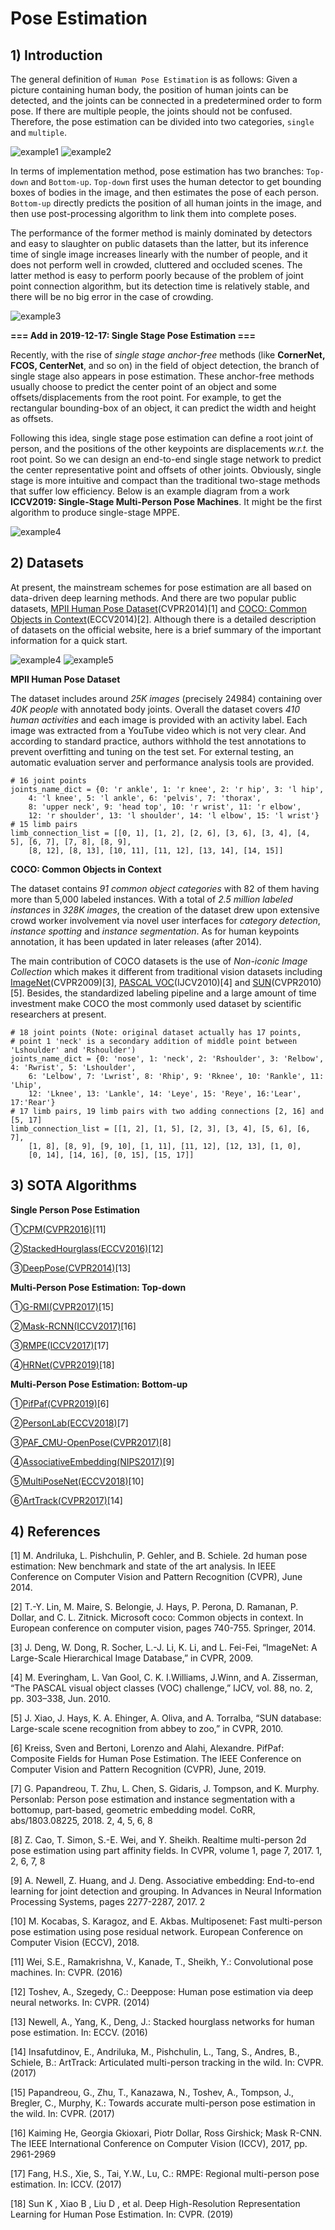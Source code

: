 # Pose Estimation

## 1) Introduction
The general definition of `Human Pose Estimation` is as follows: Given a picture containing human body, the position of human joints can be detected, and the joints can be connected in a predetermined order to form pose. If there are multiple people, the joints should not be confused. Therefore, the pose estimation can be divided into two categories, `single` and `multiple`.

![example1](./materials/single_person_pose_estimation-stacked_hourglass.jpg)
![example2](./materials/multi_person_pose_estimation-PAF_openpose.jpg)

In terms of implementation method, pose estimation has two branches: `Top-down` and `Bottom-up`. `Top-down` first uses the human detector to get bounding boxes of bodies in the image, and then estimates the pose of each person. `Bottom-up` directly predicts the position of all human joints in the image, and then use post-processing algorithm to link them into complete poses.

The performance of the former method is mainly dominated by detectors and easy to slaughter on public datasets than the latter, but its inference time of single image increases linearly with the number of people, and it does not perform well in crowded, cluttered and occluded scenes. The latter method is easy to perform poorly because of the problem of joint point connection algorithm, but its detection time is relatively stable, and there will be no big error in the case of crowding.

![example3](./materials/method_comparing.jpg)

**=== Add in 2019-12-17: Single Stage Pose Estimation ===**

Recently, with the rise of *single stage anchor-free* methods (like **CornerNet, FCOS, CenterNet**, and so on) in the field of object detection, the branch of single stage also appears in pose estimation. These anchor-free methods usually choose to predict the center point of an object and some offsets/displacements from the root point. For example, to get the rectangular bounding-box of an object, it can predict the width and height as offsets.

Following this idea, single stage pose estimation can define a root joint of person, and the positions of the other keypoints are displacements *w.r.t.* the root point. So we can design an end-to-end single stage network to predict the center representative point and offsets of other joints. Obviously, single stage is more intuitive and compact than the traditional two-stage methods that suffer low efficiency. Below is an example diagram from a work **ICCV2019: Single-Stage Multi-Person Pose Machines**. It might be the first algorithm to produce single-stage MPPE.

![example4](./materials/SPM_example_diagram.jpg)

## 2) Datasets
At present, the mainstream schemes for pose estimation are all based on data-driven deep learning methods. And there are two popular public datasets, [MPII Human Pose Dataset](http://human-pose.mpi-inf.mpg.de/)(CVPR2014)[1] and [COCO: Common Objects in Context](http://cocodataset.org/)(ECCV2014)[2]. Although there is a detailed description of datasets on the official website, here is a brief summary of the important information for a quick start.

![example4](./materials/MPII_keypoints.jpg)
![example5](./materials/COCO_keypoints.jpg)

**MPII Human Pose Dataset**

The dataset includes around *25K images* (precisely 24984) containing over *40K people* with annotated body joints. Overall the dataset covers *410 human activities* and each image is provided with an activity label. Each image was extracted from a YouTube video which is not very clear. And according to standard practice, authors withhold the test annotations to prevent overfitting and tuning on the test set. For external testing, an automatic evaluation server and performance analysis tools are provided.
```
# 16 joint points
joints_name_dict = {0: 'r ankle', 1: 'r knee', 2: 'r hip', 3: 'l hip', 
    4: 'l knee', 5: 'l ankle', 6: 'pelvis', 7: 'thorax',
    8: 'upper neck', 9: 'head top', 10: 'r wrist', 11: 'r elbow', 
    12: 'r shoulder', 13: 'l shoulder', 14: 'l elbow', 15: 'l wrist'}
# 15 limb pairs
limb_connection_list = [[0, 1], [1, 2], [2, 6], [3, 6], [3, 4], [4, 5], [6, 7], [7, 8], [8, 9], 
    [8, 12], [8, 13], [10, 11], [11, 12], [13, 14], [14, 15]]
```

**COCO: Common Objects in Context**

The dataset contains *91 common object categories* with 82 of them having more than 5,000 labeled instances. With a total of *2.5 million labeled instances* in *328K images*, the creation of the dataset drew upon extensive crowd worker involvement via novel user interfaces for *category detection*, *instance spotting* and *instance segmentation*. As for human keypoints annotation, it has been updated in later releases (after 2014).

The main contribution of COCO datasets is the use of *Non-iconic Image Collection* which makes it different from traditional vision datasets including [ImageNet](http://www.image-net.org/)(CVPR2009)[3], [PASCAL VOC](http://host.robots.ox.ac.uk:8080/pascal/VOC/)(IJCV2010)[4] and [SUN](http://groups.csail.mit.edu/vision/SUN/)(CVPR2010)[5]. Besides, the standardized labeling pipeline and a large amount of time investment make COCO the most commonly used dataset by scientific researchers at present.

```
# 18 joint points (Note: original dataset actually has 17 points,
# point 1 'neck' is a secondary addition of middle point between 'Lshoulder' and 'Rshoulder')
joints_name_dict = {0: 'nose', 1: 'neck', 2: 'Rshoulder', 3: 'Relbow', 4: 'Rwrist', 5: 'Lshoulder',
    6: 'Lelbow', 7: 'Lwrist', 8: 'Rhip', 9: 'Rknee', 10: 'Rankle', 11: 'Lhip',
    12: 'Lknee', 13: 'Lankle', 14: 'Leye', 15: 'Reye', 16:'Lear', 17:'Rear'}
# 17 limb pairs, 19 limb pairs with two adding connections [2, 16] and [5, 17]
limb_connection_list = [[1, 2], [1, 5], [2, 3], [3, 4], [5, 6], [6, 7],
    [1, 8], [8, 9], [9, 10], [1, 11], [11, 12], [12, 13], [1, 0],
    [0, 14], [14, 16], [0, 15], [15, 17]]
```

## 3) SOTA Algorithms

**Single Person Pose Estimation**

①[CPM(CVPR2016)](./CPM/)[11]

②[StackedHourglass(ECCV2016)](./StackedHourglass/)[12]

③[DeepPose(CVPR2014)](./DeepPose/)[13]

**Multi-Person Pose Estimation: Top-down**

①[G-RMI(CVPR2017)](./G-RMI/)[15]

②[Mask-RCNN(ICCV2017)](./Mask-RCNN/)[16]

③[RMPE(ICCV2017)](./RMPE/)[17]

④[HRNet(CVPR2019)](./HRNet/)[18]

**Multi-Person Pose Estimation: Bottom-up**

①[PifPaf(CVPR2019)](./PifPaf/)[6]

②[PersonLab(ECCV2018)](./PersonLab/)[7]

③[PAF_CMU-OpenPose(CVPR2017)](./PAF_CMU-OpenPose/)[8]

④[AssociativeEmbedding(NIPS2017)](./AssociativeEmbedding/)[9]

⑤[MultiPoseNet(ECCV2018)](./MultiPoseNet/)[10]

⑥[ArtTrack(CVPR2017)](./ArtTrack/)[14]

## 4) References
[1] M. Andriluka, L. Pishchulin, P. Gehler, and B. Schiele. 2d human pose estimation: New benchmark and state of the art analysis. In IEEE Conference on Computer Vision and Pattern Recognition (CVPR), June 2014.

[2] T.-Y. Lin, M. Maire, S. Belongie, J. Hays, P. Perona, D. Ramanan, P. Dollar, and C. L. Zitnick. Microsoft coco: Common objects in context. In European conference on computer vision, pages 740-755. Springer, 2014.

[3] J. Deng, W. Dong, R. Socher, L.-J. Li, K. Li, and L. Fei-Fei, “ImageNet: A Large-Scale Hierarchical Image Database,” in CVPR,
2009. 

[4] M. Everingham, L. Van Gool, C. K. I.Williams, J.Winn, and A. Zisserman, “The PASCAL visual object classes (VOC) challenge,” IJCV, vol. 88, no. 2, pp. 303–338, Jun. 2010.

[5] J. Xiao, J. Hays, K. A. Ehinger, A. Oliva, and A. Torralba, “SUN database: Large-scale scene recognition from abbey to zoo,” in
CVPR, 2010.

[6] Kreiss, Sven and Bertoni, Lorenzo and Alahi, Alexandre. PifPaf: Composite Fields for Human Pose Estimation. The IEEE Conference on Computer Vision and Pattern Recognition (CVPR), June, 2019.

[7] G. Papandreou, T. Zhu, L. Chen, S. Gidaris, J. Tompson, and K. Murphy. Personlab: Person pose estimation and instance segmentation with a bottomup, part-based, geometric embedding model. CoRR, abs/1803.08225, 2018. 2, 4, 5, 6, 8

[8] Z. Cao, T. Simon, S.-E. Wei, and Y. Sheikh. Realtime multi-person 2d pose estimation using part affinity fields. In CVPR, volume 1, page 7, 2017. 1, 2, 6, 7, 8

[9] A. Newell, Z. Huang, and J. Deng. Associative embedding: End-to-end learning for joint detection and grouping. In Advances in Neural Information Processing Systems, pages 2277-2287, 2017. 2

[10] M. Kocabas, S. Karagoz, and E. Akbas. Multiposenet: Fast multi-person pose estimation using pose residual network. European Conference on Computer Vision (ECCV), 2018.

[11] Wei, S.E., Ramakrishna, V., Kanade, T., Sheikh, Y.: Convolutional pose machines. In: CVPR. (2016)

[12] Toshev, A., Szegedy, C.: Deeppose: Human pose estimation via deep neural networks. In: CVPR. (2014)

[13] Newell, A., Yang, K., Deng, J.: Stacked hourglass networks for human pose estimation. In: ECCV. (2016)

[14] Insafutdinov, E., Andriluka, M., Pishchulin, L., Tang, S., Andres, B., Schiele, B.: ArtTrack: Articulated multi-person tracking in the wild. In: CVPR. (2017)

[15] Papandreou, G., Zhu, T., Kanazawa, N., Toshev, A., Tompson, J., Bregler, C., Murphy, K.: Towards accurate multi-person pose estimation in the wild. In: CVPR. (2017)

[16] Kaiming He, Georgia Gkioxari, Piotr Dollar, Ross Girshick; Mask R-CNN. The IEEE International Conference on Computer Vision (ICCV), 2017, pp. 2961-2969

[17] Fang, H.S., Xie, S., Tai, Y.W., Lu, C.: RMPE: Regional multi-person pose estimation. In: ICCV. (2017)

[18] Sun K , Xiao B , Liu D , et al. Deep High-Resolution Representation Learning for Human Pose Estimation. In: CVPR. (2019)
